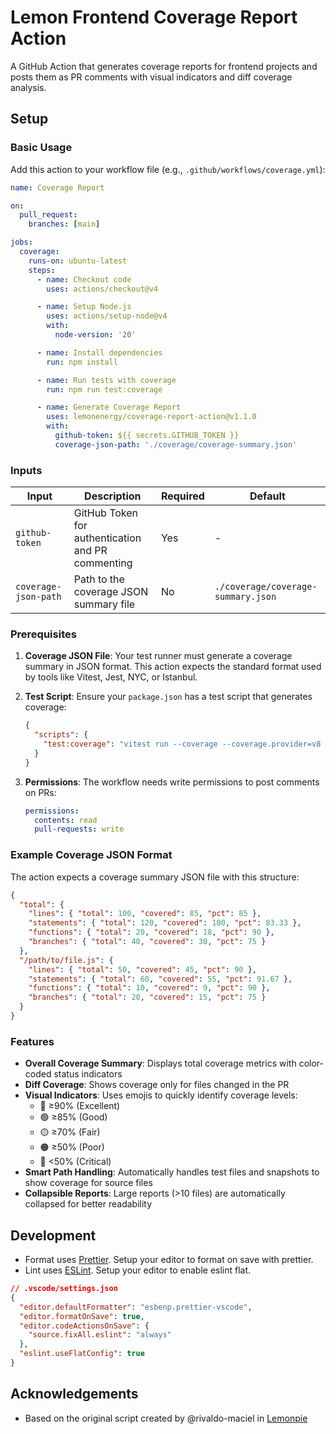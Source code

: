 # Lemon Frontend Coverage Report Action

A GitHub Action that generates coverage reports for frontend projects and posts them as PR comments with visual indicators and diff coverage analysis.

## Setup

### Basic Usage

Add this action to your workflow file (e.g., `.github/workflows/coverage.yml`):

```yaml
name: Coverage Report

on:
  pull_request:
    branches: [main]

jobs:
  coverage:
    runs-on: ubuntu-latest
    steps:
      - name: Checkout code
        uses: actions/checkout@v4

      - name: Setup Node.js
        uses: actions/setup-node@v4
        with:
          node-version: '20'

      - name: Install dependencies
        run: npm install

      - name: Run tests with coverage
        run: npm run test:coverage

      - name: Generate Coverage Report
        uses: lemonenergy/coverage-report-action@v1.1.0
        with:
          github-token: ${{ secrets.GITHUB_TOKEN }}
          coverage-json-path: './coverage/coverage-summary.json'
```

### Inputs

| Input                | Description                                       | Required | Default                            |
| -------------------- | ------------------------------------------------- | -------- | ---------------------------------- |
| `github-token`       | GitHub Token for authentication and PR commenting | Yes      | -                                  |
| `coverage-json-path` | Path to the coverage JSON summary file            | No       | `./coverage/coverage-summary.json` |

### Prerequisites

1. **Coverage JSON File**: Your test runner must generate a coverage summary in JSON format. This action expects the standard format used by tools like Vitest, Jest, NYC, or Istanbul.

2. **Test Script**: Ensure your `package.json` has a test script that generates coverage:

   ```json
   {
     "scripts": {
       "test:coverage": "vitest run --coverage --coverage.provider=v8 --coverage.reporter=json-summary"
     }
   }
   ```

3. **Permissions**: The workflow needs write permissions to post comments on PRs:
   ```yaml
   permissions:
     contents: read
     pull-requests: write
   ```

### Example Coverage JSON Format

The action expects a coverage summary JSON file with this structure:

```json
{
  "total": {
    "lines": { "total": 100, "covered": 85, "pct": 85 },
    "statements": { "total": 120, "covered": 100, "pct": 83.33 },
    "functions": { "total": 20, "covered": 18, "pct": 90 },
    "branches": { "total": 40, "covered": 30, "pct": 75 }
  },
  "/path/to/file.js": {
    "lines": { "total": 50, "covered": 45, "pct": 90 },
    "statements": { "total": 60, "covered": 55, "pct": 91.67 },
    "functions": { "total": 10, "covered": 9, "pct": 90 },
    "branches": { "total": 20, "covered": 15, "pct": 75 }
  }
}
```

### Features

- **Overall Coverage Summary**: Displays total coverage metrics with color-coded status indicators
- **Diff Coverage**: Shows coverage only for files changed in the PR
- **Visual Indicators**: Uses emojis to quickly identify coverage levels:
  - 🔵 ≥90% (Excellent)
  - 🟢 ≥85% (Good)
  - 🟡 ≥70% (Fair)
  - 🟠 ≥50% (Poor)
  - 🔴 <50% (Critical)
- **Smart Path Handling**: Automatically handles test files and snapshots to show coverage for source files
- **Collapsible Reports**: Large reports (>10 files) are automatically collapsed for better readability

## Development

- Format uses [Prettier](https://prettier.io/). Setup your editor to format on save with prettier.
- Lint uses [ESLint](https://eslint.org/). Setup your editor to enable eslint flat.

```json
// .vscode/settings.json
{
  "editor.defaultFormatter": "esbenp.prettier-vscode",
  "editor.formatOnSave": true,
  "editor.codeActionsOnSave": {
    "source.fixAll.eslint": "always"
  },
  "eslint.useFlatConfig": true
}
```

## Acknowledgements

- Based on the original script created by @rivaldo-maciel in [Lemonpie](https://github.com/lemonenergy/lemonpie/pull/1151)
